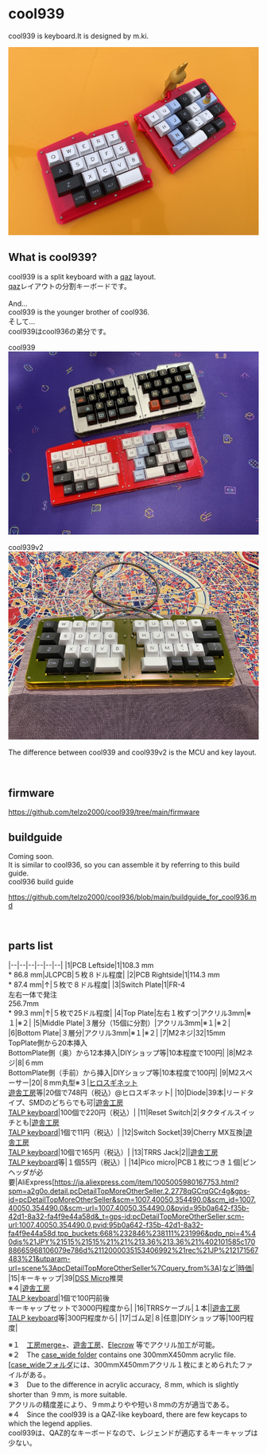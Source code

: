 # cool939

cool939 is keyboard.It is designed by m.ki.

![](img/img00002.jpg)
## What is cool939?

cool939 is a split keyboard with a [qaz](https://www.cbkbd.com/product/qaz-keyboard-kit) layout.
<br>
[qaz](https://www.cbkbd.com/product/qaz-keyboard-kit)レイアウトの分割キーボードです。
<br>
<br>
And...
<br>
cool939 is the younger brother of cool936.
<br>
そして...
<br>
cool939はcool936の弟分です。
<br>

cool939
![](img/img00001.jpg)

cool939v2
![](img/img00003.jpg)

The difference between cool939 and cool939v2 is the MCU and key layout.

<br>

## firmware

https://github.com/telzo2000/cool939/tree/main/firmware

## buildguide

Coming soon.
<br>
It is similar to cool936, so you can assemble it by referring to this build guide.
<br>
cool936 build guide

https://github.com/telzo2000/cool936/blob/main/buildguide_for_cool936.md

<br>


## parts list

|--|--|--|--|--|--|
|1|PCB Leftside|1|108.3 mm<br>* 86.8 mm|JLCPCB|５枚８ドル程度|
|2|PCB Rightside|1|114.3 mm<br>* 87.4 mm|↑|５枚で８ドル程度|
|3|Switch Plate|1|FR-4<br>左右一体で発注<br>256.7mm<br>* 99.3 mm|↑|５枚で25ドル程度|
|4|Top Plate|左右１枚ずつ|アクリル3mm|※１|※２|
|5|Middle Plate|３層分（15個に分割）|アクリル3mm|※１|※２|
|6|Bottom Plate|３層分|アクリル3mm|※１|※２|
|7|M2ネジ|32|15mm<br>TopPlate側から20本挿入<br>BottomPlate側（奥）から12本挿入|DIYショップ等|10本程度で100円|
|8|M2ネジ|8|６mm<br>BottomPlate側（手前）から挿入|DIYショップ等|10本程度で100円|
|9|M2スペーサー|20|８mm丸型※３|[ヒロスギネット](https://www.hirosugi-net.co.jp/shop/default.aspx)<br>[遊舎工房](https://shop.yushakobo.jp)等|20個で748円（税込）@ヒロスギネット|
|10|Diode|39本|リードタイプ、SMDのどちらでも可|[遊舎工房](https://shop.yushakobo.jp)<br>[TALP keyboard](https://talpkeyboard.net)|100個で220円（税込）|
|11|Reset Switch|2|タクタイルスイッチとも|[遊舎工房](https://shop.yushakobo.jp)<br>[TALP keyboard](https://talpkeyboard.net)|1個で11円（税込）|
|12|Switch Socket|39|Cherry MX互換|[遊舎工房](https://shop.yushakobo.jp)<br>[TALP keyboard](https://talpkeyboard.net)|10個で165円（税込）|
|13|TRRS Jack|2||[遊舎工房](https://shop.yushakobo.jp)<br>[TALP keyboard](https://talpkeyboard.net)等|１個55円（税込）|
|14|Pico micro|PCB１枚につき１個|ピンヘッダが必要|AliExpress[https://ja.aliexpress.com/item/1005005980167753.html?spm=a2g0o.detail.pcDetailTopMoreOtherSeller.2.2778qGCrqGCr4g&gps-id=pcDetailTopMoreOtherSeller&scm=1007.40050.354490.0&scm_id=1007.40050.354490.0&scm-url=1007.40050.354490.0&pvid=95b0a642-f35b-42d1-8a32-fa4f9e44a58d&_t=gps-id:pcDetailTopMoreOtherSeller,scm-url:1007.40050.354490.0,pvid:95b0a642-f35b-42d1-8a32-fa4f9e44a58d,tpp_buckets:668%232846%238111%231996&pdp_npi=4%40dis%21JPY%21515%21515%21%21%213.36%213.36%21%402101585c17088665968106079e786d%2112000035153406992%21rec%21JP%212171567483%21&utparam-url=scene%3ApcDetailTopMoreOtherSeller%7Cquery_from%3A]など|時価|
|15|キーキャップ|39|[DSS Micro](https://mechvault.net/products/dss-micro-keycap-set)推奨<br>※４|[遊舎工房](https://shop.yushakobo.jp)<br>[TALP keyboard](https://talpkeyboard.net)|1個で100円前後<br>キーキャップセットで3000円程度から|
|16|TRRSケーブル|１本||[遊舎工房](https://shop.yushakobo.jp)<br>[TALP keyboard](https://talpkeyboard.net)等|300円程度から|
|17|ゴム足|８|任意|DIYショップ等|100円程度|

※１　[工房merge+](https://www.emergeplus.jp/laser-cutting-service/contact/)、[遊舎工房](https://shop.yushakobo.jp/collections/services/products/lasercut)、[Elecrow](https://www.elecrow.com/acrylic-cutting.html) 等でアクリル加工が可能。
<br>
※２　The [case_wide folder](https://github.com/telzo2000/cool939/tree/main/case_wide) contains one 300mmX450mm acrylic file.
<br>
 [[case_wideフォルダ](https://github.com/telzo2000/cool939/tree/main/case_wide)には、300mmX450mmアクリル１枚にまとめられたファイルがある。
 <br>
※３　Due to the difference in acrylic accuracy, ８mm, which is slightly shorter than ９mm, is more suitable.
<br>アクリルの精度差により、９mmよりやや短い８mmの方が適当である。
<br>
※４　Since the cool939 is a QAZ-like keyboard, there are few keycaps to which the legend applies.
<br>
cool939は、QAZ的なキーボードなので、レジェンドが適応するキーキャップは少ない。